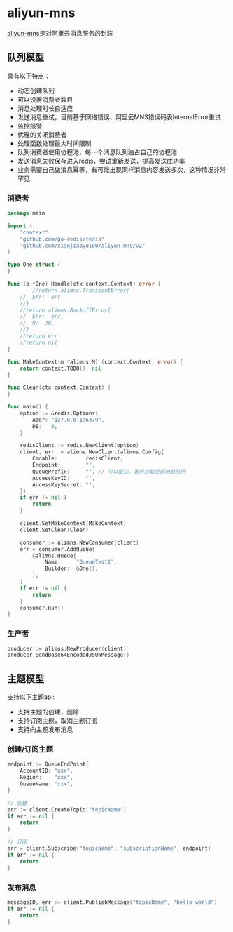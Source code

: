 # aliyun-mns

[aliyun-mns](https://www.aliyun.com/product/mns/)是对阿里云消息服务的封装

## 队列模型

具有以下特点：

* 动态创建队列
* 可以设置消费者数目
* 消息处理时长自适应
* 发送消息重试。目前基于网络错误、阿里云MNS错误码表InternalError重试
* 监控报警
* 优雅的关闭消费者
* 处理函数处理最大时间限制
* 队列消费者使用协程池，每一个消息队列独占自己的协程池
* 发送消息失败保存进入redis，尝试重新发送，提高发送成功率
* 业务需要自己做消息幂等，有可能出现同样消息内容发送多次，这种情况非常罕见

### 消费者

```go
package main

import (
	"context"
	"github.com/go-redis/redis"
	"github.com/xiaojiaoyu100/aliyun-mns/v2"
)

type One struct {
}

func (o *One) Handle(ctx context.Context) error {
        //return alimns.TransientError{
	//	Err:  err
	//}
	//return alimns.BackoffError{
	//	Err:  err,
	//	N:  30,
	//}
	//return err 
	//return nil  
}

func MakeContext(m *alimns.M) (context.Context, error) {
	return context.TODO(), nil
}

func Clean(ctx context.Context) {
}

func main() {
	option := &redis.Options{
		Addr: "127.0.0.1:6379",
		DB:   0,
	}

	redisClient := redis.NewClient(option)
	client, err := alimns.NewClient(alimns.Config{
		Cmdable:         redisClient,
		Endpoint:        "",
		QueuePrefix:     "", // 可以留空，表示拉取全部消息队列
		AccessKeyID:     "",
		AccessKeySecret: "",
	})
	if err != nil {
		return
	}

	client.SetMakeContext(MakeContext)
	client.SetClean(Clean)

	consumer := alimns.NewConsumer(client)
	err = consumer.AddQueue(
		&alimns.Queue{
			Name:     "QueueTest1",
			Builder:  &One{},
		},
	)
	if err != nil {
		return
	}
	consumer.Run()
}
```

### 生产者

```go
producer := alimns.NewProducer(client)
producer.SendBase64EncodedJSONMessage()
```

## 主题模型

支持以下主题api:

* 支持主题的创建，删除
* 支持订阅主题，取消主题订阅
* 支持向主题发布消息

### 创建/订阅主题

```go
endpoint := QueueEndPoint{
	AccountID: "xxx",
	Region:    "xxx",
	QueueName: "xxx",
}

// 创建
err := client.CreateTopic("topicName")
if err != nil {
	return
}

// 订阅
err = client.Subscribe("topicName", "subscriptionName", endpoint)
if err != nil {
	return
}

```

### 发布消息

```go
messageID, err := client.PublishMessage("topicName", "hello world")
if err != nil {
	return
}
```
